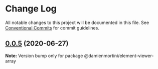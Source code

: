 # Change Log

All notable changes to this project will be documented in this file.
See [Conventional Commits](https://conventionalcommits.org) for commit guidelines.

## [0.0.5](https://github.com/damienmortini/lib/compare/@damienmortini/element-viewer-array@0.0.4...@damienmortini/element-viewer-array@0.0.5) (2020-06-27)

**Note:** Version bump only for package @damienmortini/element-viewer-array
